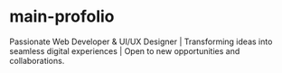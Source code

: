 # main-profolio
 Passionate Web Developer &amp; UI/UX Designer | Transforming ideas into seamless digital experiences | Open to new opportunities and collaborations.
